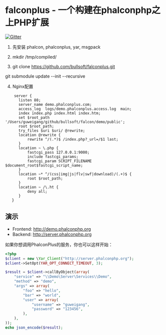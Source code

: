 # falconplus - 一个构建在phalconphp之上PHP扩展

[![Gitter](https://badges.gitter.im/bullsoft/phalconplus.svg)](https://gitter.im/bullsoft/phalconplus?utm_source=badge&utm_medium=badge&utm_campaign=pr-badge)

1. 先安装 phalcon, phalconplus, yar, msgpack

2. mkdir /tmp/compiled/

3. git clone https://github.com/bullsoft/falconplus.git

git submodule update --init --recursive

4. Nginx配置

```nginx
    server {
      listen 80;
      server_name demo.phalconplus.com;
      access_log  logs/demo.phalconplus.access.log  main;
      index index.php index.html index.htm;
      set $root_path '/Users/guweigang/github/bullsoft/falcon/demo/public';
      root $root_path;
      try_files $uri $uri/ @rewrite;
      location @rewrite {
          rewrite ^/(.*)$ /index.php?_url=/$1 last;
      }
      location ~ \.php {
          fastcgi_pass 127.0.0.1:9000;
          include fastcgi_params;
          fastcgi_param SCRIPT_FILENAME $document_root$fastcgi_script_name;
      }
      location ~* ^/(css|img|js|flv|swf|download)/(.+)$ {
          root $root_path;
      }
      location ~ /\.ht {
          deny all;
      }
   }
```

## 演示
 - Frontend: http://demo.phalconphp.org
 - Backend: http://server.phalconphp.org

如果你想调用PhalconPlus的服务，你也可以这样开始：

```php
<?php
$client = new \Yar_Client("http://server.phalconphp.org");
$client->SetOpt(YAR_OPT_CONNECT_TIMEOUT, 3);

$result = $client->callByObject(array(
    "service" => "\\Demo\Server\Services\\Demo",
    "method" => "demo",
    "args" => array(
        "foo" => "hello",
        "bar" => "world",
        "user" => array(
            "username" => "guweigang",
            "password" => "123456",
        ),
    ),
));
echo json_encode($result);
```
